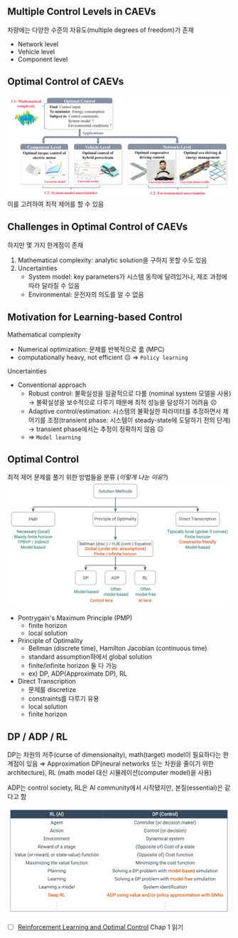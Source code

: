 ## Multiple Control Levels in CAEVs
차량에는 다양한 수준의 자유도(multiple degrees of freedom)가 존재
- Network level
- Vehicle level
- Component level


## Optimal Control of CAEVs
![image](imgs/week1/optimal-control-problem.png)
이를 고려하여 최적 제어를 할 수 있음


## Challenges in Optimal Control of CAEVs
하지만 몇 가지 한계점이 존재

1. Mathematical complexity: analytic solution을 구하지 못할 수도 있음
2. Uncertainties
	- System model: key parameters가 시스템 동작에 달려있거나, 제조 과정에 따라 달라질 수 있음
	- Environmental: 운전자의 의도를 알 수 없음


## Motivation for Learning-based Control
Mathematical complexity

- Numerical optimization: 문제를 반복적으로 풂 (MPC)
- computationally  heavy, not efficient ☹️ ⇒ `Policy learning`

Uncertainties

- Conventional approach
	- Robust control: 불확실성을 일괄적으로 다룸 (nominal system 모델을 사용) → 불확실성을 보수적으로 다루기 때문에 최적 성능을 달성하기 어려움 ☹️
	- Adaptive control/estimation: 시스템의 불확실한 파라미터를 추정하면서 제어기를 조정(transient phase: 시스템이 steady-state에 도달하기 전의 단계) → transient phase에서는 추정이 정확하지 않음 ☹️
	- ⇒ `Model learning`



## Optimal Control
최적 제어 문제를 풀기 위한 방법들을 분류 (*이렇게 나눈 이유?*)
![image](imgs/week1/optimal-control.png)
- Pontrygain's Maximum Principle (PMP)
	- finite horizon
	- local solution
- Principle of Optimality
	- Bellman (discrete time), Hamilton Jacobian (continuous time)
	- standard assumption하에서 global solution
	- finite/infinite horizon 둘 다 가능
	- ex) DP, ADP(Approximate DP), RL
- Direct Transcription
	- 문제를 discretize
	- constraints를 다루기 유용
	- local solution
	- finite horizon

## DP / ADP / RL
DP는 차원의 저주(curse of dimensionalty), math(target) model이 필요하다는 한계점이 있음
⇒ Approximation DP(neural networks 또는 차원을 줄이기 위한 architecture), RL (math model 대신 시뮬레이션(computer model)을 사용)

ADP는 control society, RL은 AI community에서 시작됐지만, 본질(essential)은 같다고 함

![image](imgs/week1/terminology.png)

- [ ] [Reinforcement Learning and Optimal Control](file:///Users/seominseok/Study/RL/Reinforcement%20Learning%20and%20Optimal%20Control.pdf) Chap 1 읽기